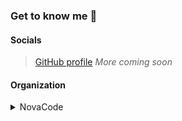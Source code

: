 ### Get to know me 🤔

#### Socials
> [GitHub profile](https://github.com/iLoveBread-NovaCode/)
> *More coming soon*

#### Organization
<details><summary>NovaCode</summary>

> [Page](https://github.com/NovaCode-Projects)
> [Organization Members](https://github.com/orgs/NovaCode-Projects/people)

</details>
